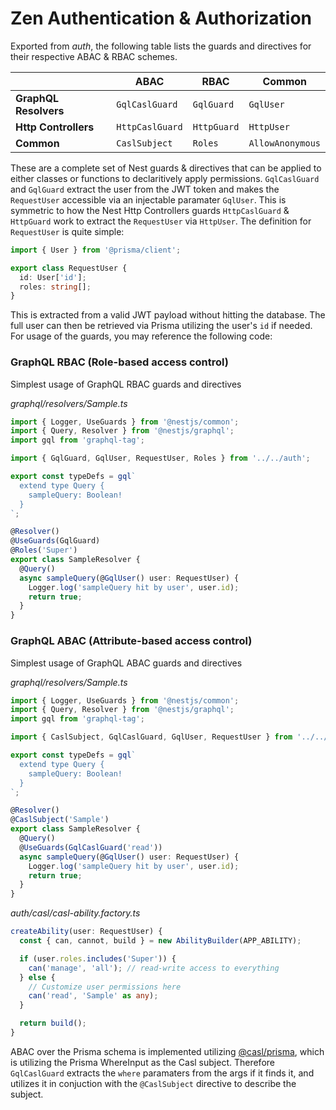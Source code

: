 # Zen Authentication & Authorization
Exported from *auth*, the following table lists the guards and directives for their respective ABAC & RBAC schemes.

|                       | ABAC            | RBAC        | Common           |
|-----------------------|-----------------|-------------|------------------|
| **GraphQL Resolvers** | `GqlCaslGuard`  | `GqlGuard`  | `GqlUser`        |
| **Http Controllers**  | `HttpCaslGuard` | `HttpGuard` | `HttpUser`       |
| **Common**            | `CaslSubject`   | `Roles`     | `AllowAnonymous` |

These are a complete set of Nest guards & directives that can be applied to either classes or functions to declaritively apply permissions.
`GqlCaslGuard` and `GqlGuard` extract the user from the JWT token and makes the `RequestUser` accessible via an injectable paramater `GqlUser`.  This is symmetric to how the Nest Http Controllers guards `HttpCaslGuard` & `HttpGuard` work to extract the `RequestUser` via `HttpUser`.  The definition for `RequestUser` is quite simple:

```ts
import { User } from '@prisma/client';

export class RequestUser {
  id: User['id'];
  roles: string[];
}
```

This is extracted from a valid JWT payload without hitting the database.  The full user can then be retrieved via Prisma utilizing the user's `id` if needed.  For usage of the guards, you may reference the following code:

### GraphQL RBAC (Role-based access control)

Simplest usage of GraphQL RBAC guards and directives

*graphql/resolvers/Sample.ts*
```ts
import { Logger, UseGuards } from '@nestjs/common';
import { Query, Resolver } from '@nestjs/graphql';
import gql from 'graphql-tag';

import { GqlGuard, GqlUser, RequestUser, Roles } from '../../auth';

export const typeDefs = gql`
  extend type Query {
    sampleQuery: Boolean!
  }
`;

@Resolver()
@UseGuards(GqlGuard)
@Roles('Super')
export class SampleResolver {
  @Query()
  async sampleQuery(@GqlUser() user: RequestUser) {
    Logger.log('sampleQuery hit by user', user.id);
    return true;
  }
}
```

### GraphQL ABAC (Attribute-based access control)
Simplest usage of GraphQL ABAC guards and directives

*graphql/resolvers/Sample.ts*
```ts
import { Logger, UseGuards } from '@nestjs/common';
import { Query, Resolver } from '@nestjs/graphql';
import gql from 'graphql-tag';

import { CaslSubject, GqlCaslGuard, GqlUser, RequestUser } from '../../auth';

export const typeDefs = gql`
  extend type Query {
    sampleQuery: Boolean!
  }
`;

@Resolver()
@CaslSubject('Sample')
export class SampleResolver {
  @Query()
  @UseGuards(GqlCaslGuard('read'))
  async sampleQuery(@GqlUser() user: RequestUser) {
    Logger.log('sampleQuery hit by user', user.id);
    return true;
  }
}
```

*auth/casl/casl-ability.factory.ts*
```ts
createAbility(user: RequestUser) {
  const { can, cannot, build } = new AbilityBuilder(APP_ABILITY);

  if (user.roles.includes('Super')) {
    can('manage', 'all'); // read-write access to everything
  } else {
    // Customize user permissions here
    can('read', 'Sample' as any);
  }

  return build();
}
```

ABAC over the Prisma schema is implemented utilizing [@casl/prisma](https://casl.js.org/v6/en/package/casl-prisma), which is utilizing the Prisma WhereInput as the Casl subject. Therefore `GqlCaslGuard` extracts the `where` paramaters from the args if it finds it, and utilizes it in conjuction with the `@CaslSubject` directive to describe the subject.